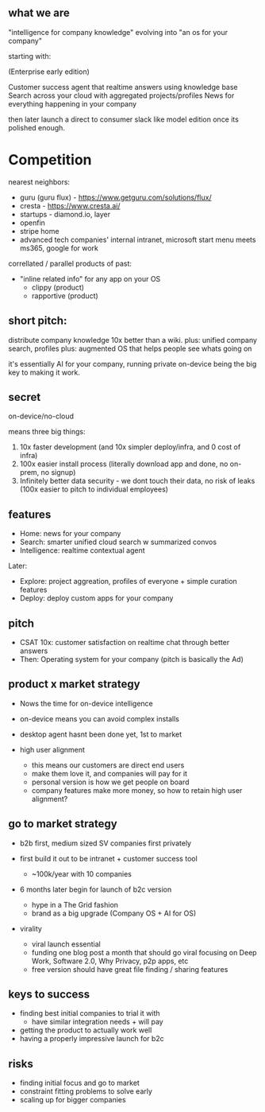 ## what we are

"intelligence for company knowledge" evolving into "an os for your company"

starting with:

(Enterprise early edition)

Customer success agent that realtime answers using knowledge base
Search across your cloud with aggregated projects/profiles
News for everything happening in your company

then later launch a direct to consumer slack like model edition once its polished enough.

# Competition

nearest neighbors:

* guru (guru flux) - https://www.getguru.com/solutions/flux/
* cresta - https://www.cresta.ai/
* startups - diamond.io, layer
* openfin
* stripe home
* advanced tech companies' internal intranet, microsoft start menu meets ms365, google for work

correllated / parallel products of past:

* "inline related info" for any app on your OS
  * clippy (product)
  * rapportive (product)

## short pitch:

distribute company knowledge 10x better than a wiki.
plus: unified company search, profiles
plus: augmented OS that helps people see whats going on

it's essentially AI for your company, running private on-device being the big key to making it work.

## secret

on-device/no-cloud

means three big things:

1.  10x faster development (and 10x simpler deploy/infra, and 0 cost of infra)
2.  100x easier install process (literally download app and done, no on-prem, no signup)
3.  Infinitely better data security - we dont touch their data, no risk of leaks (100x easier to pitch to individual employees)

## features

* Home: news for your company
* Search: smarter unified cloud search w summarized convos
* Intelligence: realtime contextual agent

Later:

* Explore: project aggreation, profiles of everyone + simple curation features
* Deploy: deploy custom apps for your company

## pitch

* CSAT 10x: customer satisfaction on realtime chat through better answers
* Then: Operating system for your company (pitch is basically the Ad)

## product x market strategy

* Nows the time for on-device intelligence
* on-device means you can avoid complex installs
* desktop agent hasnt been done yet, 1st to market

* high user alignment
  * this means our customers are direct end users
  * make them love it, and companies will pay for it
  * personal version is how we get people on board
  * company features make more money, so how to retain high user alignment?

## go to market strategy

* b2b first, medium sized SV companies first privately
* first build it out to be intranet + customer success tool
  * ~100k/year with 10 companies
* 6 months later begin for launch of b2c version

  * hype in a The Grid fashion
  * brand as a big upgrade (Company OS + AI for OS)

* virality
  * viral launch essential
  * funding one blog post a month that should go viral focusing on Deep Work, Software 2.0, Why Privacy, p2p apps, etc
  * free version should have great file finding / sharing features

## keys to success

* finding best initial companies to trial it with
  * have similar integration needs + will pay
* getting the product to actually work well
* having a properly impressive launch for b2c

## risks

* finding initial focus and go to market
* constraint fitting problems to solve early
* scaling up for bigger companies
